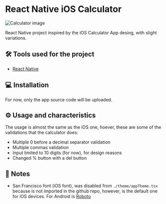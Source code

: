 # React Native iOS Calculator

![Calculator image](https://i.imgur.com/dKVTo2h.jpeg)

React Native project inspired by the iOS Calculator App desing, with slight variations.

## 🛠️ Tools used for the project

- [React Native](https://reactnative.dev/)

## 💻 Installation
For now, only the app source code will be uploaded.

## ⚙️ Usage and characteristics
The usage is almost the same as the iOS one, hoever, these are some of the validations that the calculator does:
- Multiple 0 before a decimal separator validation
- Multiple commas validation
- Input limited to 10 digits (for now), for design reasons
- Changed % button with a del button

## 📝 Notes
- San Francisco font (iOS font), was disabled from `./theme/appTheme.tsx` because is not imported in the github repo, however, is the default one for iOS devices. For Android is [Roboto](https://fonts.google.com/specimen/Roboto)